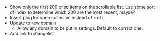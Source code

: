 - Show only the first 200 or so items on the scrollable list. Use some sort of index to determine which 200 are the most recent, maybe?
- Insert plug for open collective instead of ko-fi
- Update to new domain
  - Allow any domain to be put in settings. Default to correct one.
- Add link to changelist
